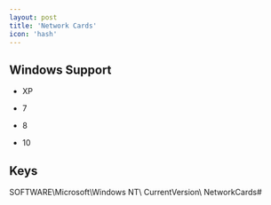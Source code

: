 ```yaml
---
layout: post
title: 'Network Cards'
icon: 'hash'
---
```


## Windows Support

- XP

- 7

- 8

- 10



## Keys

SOFTWARE\Microsoft\Windows NT\ CurrentVersion\ NetworkCards\#

